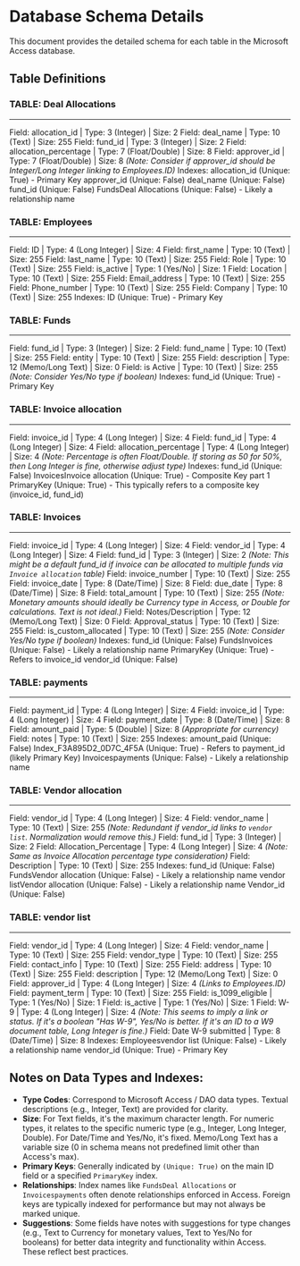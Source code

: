 # Database Schema Details

This document provides the detailed schema for each table in the Microsoft Access database.

## Table Definitions

### TABLE: Deal Allocations
-----------------------------
Field: allocation_id | Type: 3 (Integer) | Size: 2
Field: deal_name | Type: 10 (Text) | Size: 255
Field: fund_id | Type: 3 (Integer) | Size: 2
Field: allocation_percentage | Type: 7 (Float/Double) | Size: 8
Field: approver_id | Type: 7 (Float/Double) | Size: 8  *(Note: Consider if approver_id should be Integer/Long Integer linking to Employees.ID)*
Indexes:
  allocation_id (Unique: True) - Primary Key
  approver_id (Unique: False)
  deal_name (Unique: False)
  fund_id (Unique: False)
  FundsDeal Allocations (Unique: False) - Likely a relationship name

### TABLE: Employees
-----------------------------
Field: ID | Type: 4 (Long Integer) | Size: 4
Field: first_name | Type: 10 (Text) | Size: 255
Field: last_name | Type: 10 (Text) | Size: 255
Field: Role | Type: 10 (Text) | Size: 255
Field: is_active | Type: 1 (Yes/No) | Size: 1
Field: Location | Type: 10 (Text) | Size: 255
Field: Email_address | Type: 10 (Text) | Size: 255
Field: Phone_number | Type: 10 (Text) | Size: 255
Field: Company | Type: 10 (Text) | Size: 255
Indexes:
  ID (Unique: True) - Primary Key

### TABLE: Funds
-----------------------------
Field: fund_id | Type: 3 (Integer) | Size: 2
Field: fund_name | Type: 10 (Text) | Size: 255
Field: entity | Type: 10 (Text) | Size: 255
Field: description | Type: 12 (Memo/Long Text) | Size: 0
Field: is Active | Type: 10 (Text) | Size: 255 *(Note: Consider Yes/No type if boolean)*
Indexes:
  fund_id (Unique: True) - Primary Key

### TABLE: Invoice allocation
-----------------------------
Field: invoice_id | Type: 4 (Long Integer) | Size: 4
Field: fund_id | Type: 4 (Long Integer) | Size: 4
Field: allocation_percentage | Type: 4 (Long Integer) | Size: 4 *(Note: Percentage is often Float/Double. If storing as 50 for 50%, then Long Integer is fine, otherwise adjust type)*
Indexes:
  fund_id (Unique: False)
  InvoicesInvoice allocation (Unique: True) - Composite Key part 1
  PrimaryKey (Unique: True) - This typically refers to a composite key (invoice_id, fund_id)

### TABLE: Invoices
-----------------------------
Field: invoice_id | Type: 4 (Long Integer) | Size: 4
Field: vendor_id | Type: 4 (Long Integer) | Size: 4
Field: fund_id | Type: 3 (Integer) | Size: 2 *(Note: This might be a default fund_id if invoice can be allocated to multiple funds via `Invoice allocation` table)*
Field: invoice_number | Type: 10 (Text) | Size: 255
Field: invoice_date | Type: 8 (Date/Time) | Size: 8
Field: due_date | Type: 8 (Date/Time) | Size: 8
Field: total_amount | Type: 10 (Text) | Size: 255 *(Note: Monetary amounts should ideally be Currency type in Access, or Double for calculations. Text is not ideal.)*
Field: Notes/Description | Type: 12 (Memo/Long Text) | Size: 0
Field: Approval_status | Type: 10 (Text) | Size: 255
Field: is_custom_allocated | Type: 10 (Text) | Size: 255 *(Note: Consider Yes/No type if boolean)*
Indexes:
  fund_id (Unique: False)
  FundsInvoices (Unique: False) - Likely a relationship name
  PrimaryKey (Unique: True) - Refers to invoice_id
  vendor_id (Unique: False)


### TABLE: payments
-----------------------------
Field: payment_id | Type: 4 (Long Integer) | Size: 4
Field: invoice_id | Type: 4 (Long Integer) | Size: 4
Field: payment_date | Type: 8 (Date/Time) | Size: 8
Field: amount_paid | Type: 5 (Double) | Size: 8 *(Appropriate for currency)*
Field: notes | Type: 10 (Text) | Size: 255
Indexes:
  amount_paid (Unique: False)
  Index_F3A895D2_0D7C_4F5A (Unique: True) - Refers to payment_id (likely Primary Key)
  Invoicespayments (Unique: False) - Likely a relationship name


### TABLE: Vendor allocation
-----------------------------
Field: vendor_id | Type: 4 (Long Integer) | Size: 4
Field: vendor_name | Type: 10 (Text) | Size: 255 *(Note: Redundant if vendor_id links to `vendor list`. Normalization would remove this.)*
Field: fund_id | Type: 3 (Integer) | Size: 2
Field: Allocation_Percentage | Type: 4 (Long Integer) | Size: 4 *(Note: Same as Invoice Allocation percentage type consideration)*
Field: Description | Type: 10 (Text) | Size: 255
Indexes:
  fund_id (Unique: False)
  FundsVendor allocation (Unique: False) - Likely a relationship name
  vendor listVendor allocation (Unique: False) - Likely a relationship name
  Vendor_id (Unique: False)

### TABLE: vendor list
-----------------------------
Field: vendor_id | Type: 4 (Long Integer) | Size: 4
Field: vendor_name | Type: 10 (Text) | Size: 255
Field: vendor_type | Type: 10 (Text) | Size: 255
Field: contact_info | Type: 10 (Text) | Size: 255
Field: address | Type: 10 (Text) | Size: 255
Field: description | Type: 12 (Memo/Long Text) | Size: 0
Field: approver_id | Type: 4 (Long Integer) | Size: 4 *(Links to Employees.ID)*
Field: payment_term | Type: 10 (Text) | Size: 255
Field: is_1099_eligible | Type: 1 (Yes/No) | Size: 1
Field: is_active | Type: 1 (Yes/No) | Size: 1
Field: W-9 | Type: 4 (Long Integer) | Size: 4 *(Note: This seems to imply a link or status. If it's a boolean "Has W-9", Yes/No is better. If it's an ID to a W9 document table, Long Integer is fine.)*
Field: Date W-9 submitted | Type: 8 (Date/Time) | Size: 8
Indexes:
  Employeesvendor list (Unique: False) - Likely a relationship name
  vendor_id (Unique: True) - Primary Key

## Notes on Data Types and Indexes:
- **Type Codes**: Correspond to Microsoft Access / DAO data types. Textual descriptions (e.g., Integer, Text) are provided for clarity.
- **Size**: For Text fields, it's the maximum character length. For numeric types, it relates to the specific numeric type (e.g., Integer, Long Integer, Double). For Date/Time and Yes/No, it's fixed. Memo/Long Text has a variable size (0 in schema means not predefined limit other than Access's max).
- **Primary Keys**: Generally indicated by `(Unique: True)` on the main ID field or a specified `PrimaryKey` index.
- **Relationships**: Index names like `FundsDeal Allocations` or `Invoicespayments` often denote relationships enforced in Access. Foreign keys are typically indexed for performance but may not always be marked unique.
- **Suggestions**: Some fields have notes with suggestions for type changes (e.g., Text to Currency for monetary values, Text to Yes/No for booleans) for better data integrity and functionality within Access. These reflect best practices. 
